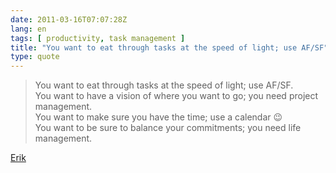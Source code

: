 ```yaml
---
date: 2011-03-16T07:07:28Z
lang: en
tags: [ productivity, task management ]
title: "You want to eat through tasks at the speed of light; use AF/SF"
type: quote
---
```


> You want to eat through tasks at the speed of light; use AF/SF.\
> You want to have a vision of where you want to go; you need project
> management.\
> You want to make sure you have the time; use a calendar 😉\
> You want to be sure to balance your commitments; you need life
> management.

[Erik](http://www.markforster.net/forum/post/1434887)

